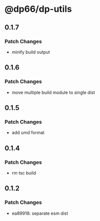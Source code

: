 # @dp66/dp-utils

## 0.1.7

### Patch Changes

- minify build output

## 0.1.6

### Patch Changes

- move multiple build module to single dist

## 0.1.5

### Patch Changes

- add umd format

## 0.1.4

### Patch Changes

- rm tsc build

## 0.1.2

### Patch Changes

- ea89918: separate esm dist
